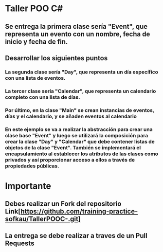 # Taller POO C#

## Se entrega la primera clase sería "Event", que representa un evento con un nombre, fecha de inicio y fecha de fin.

## Desarrollar los siguientes puntos

### La segunda clase sería "Day", que representa un día específico con una lista de eventos.
### La tercer clase sería "Calendar", que representa un calendario completo con una lista de días.
### Por último, en la clase "Main" se crean instancias de eventos, días y el calendario, y se añaden eventos al calendario

### En este ejemplo se va a realizar la abstracción para crear una clase base "Event" y luego se utilizará la composición para crear la clase "Day" y "Calendar" que debe contener listas de objetos de la clase "Event". También se implementará el encapsulamiento al establecer los atributos de las clases como privados y así proporcionar acceso a ellos a través de propiedades públicas.

# Importante
## Debes realizar un Fork del repositorio Link[https://github.com/training-practice-sofkau/TallerPOOC-.git]
## La entrega se debe realizar a traves de un Pull Requests 



